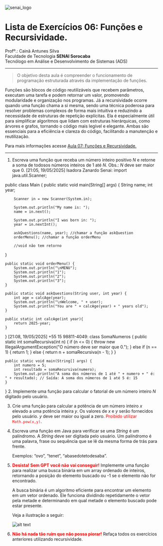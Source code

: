 ![senai_logo](https://transparencia.sp.senai.br/Content/img/logo-senai.png)

# Lista de Exercícios 06: Funções e Recursividade. 

Profº.: Cainã Antunes Silva  
Faculdade de Tecnologia **SENAI Sorocaba**  
Tecnólogo em Análise e Desenvolvimento de Sistemas (ADS)
___


> O objetivo desta aula é compreender o funcionamento de programação estruturada através da implementação de funções.

Funções são blocos de código reutilizáveis que recebem parâmetros, executam uma tarefa e podem retornar um valor, promovendo modularidade e organização nos programas. Já a recursividade ocorre quando uma função chama a si mesma, sendo uma técnica poderosa para resolver problemas complexos de forma mais intuitiva e reduzindo a necessidade de estruturas de repetição explícitas. Ela é especialmente útil para simplificar algoritmos que lidam com estruturas hierárquicas, como árvores e grafos, tornando o código mais legível e elegante. Ambas são essenciais para a eficiência e clareza do código, facilitando a manutenção e reutilização.

Para mais informações acesse [Aula 07: Funções e Recursividade.](https://cainaantunes.notion.site/Aula-07-Fun-es-189bde521b3b80a0bc46f7b3587189ef?pvs=4)

***

1. Escreva uma função que receba um número inteiro positivo $N$ e retorne a soma de todosos números inteiros de $1$ até $N$. Obs.: $N$ deve ser maior que $0$.
   [21:05, 19/05/2025] Isadora Zanardo Senai: import java.util.Scanner;

public class Main {
public static void main(String[] args) {
String name;
int year;

        Scanner in = new Scanner(System.in);

        System.out.println("My name is: ");
        name = in.next();

        System.out.println("I was born in: ");
        year = in.nextInt();

        askQuestions(name, year); //chamar a função askQuestion
        orderMenu(); //chamar a função orderMenu

        //void não tem retorno
}

    public static void orderMenu() {
        System.out.println("\nMENU");
        System.out.println("1");
        System.out.println("2");
        System.out.println("3");
    }

    public static void askQuestions(String user, int year) {
        int age = calcAge(year);
        System.out.println("\nWelcome, " + user);
        System.out.println("You are " + calcAge(year) + " years old");
    }

    public static int calcAge(int year){
        return 2025-year;
    }
}
[21:08, 19/05/2025] +55 15 98811-4049: class SomaNumeros {
public static int somaRecursiva(int n) {
if (n <= 0) {
throw new IllegalArgumentException("O número deve ser maior que 0.");
} else if (n == 1) {
return 1;
} else {
return n + somaRecursiva(n - 1);
}
}

    public static void main(String[] args) {
        int numero = 5;
        int resultado = somaRecursiva(numero);
        System.out.println("A soma dos números de 1 até " + numero + " é: " + resultado); // Saída: A soma dos números de 1 até 5 é: 15
    }
}
2. Implemente uma função para calcular o fatorial de um número inteiro $N$ digitado pelo usuário.

3. Crie uma função para calcular a potência de um número inteiro $x$ elevado a uma potência inteira $y$. Os valores de $x$ e $y$ serão fornecidos pelo usuário. $y$ deve ser maior ou igual a zero. <font color="red">Proibido utilizar ```Math.pow(x,y)```</font>.

4. Escreva uma função em Java para verificar se uma *String* é um palíndromo. A *String* deve ser digitada pelo usuário. Um palíndromo é uma palavra, frase ou sequência que se lê da mesma forma de trás para frente. 

    Exemplos: “ovo”, “tenet”, “abasedotetodesaba”.

5. <font color="red">**Desista! Sem GPT você não vai conseguir!**</font> Implemente uma função para realizar uma busca binária em um array ordenado de inteiros, retornando a posição do elemento buscado ou -1 se o elemento não for encontrado. 
    
    A busca binária é um algoritmo eficiente para encontrar um elemento em um vetor ordenado. Ele funciona dividindo repetidamente o vetor pela metade e determinando em qual metade o elemento buscado pode estar presente. 
    
    Veja a ilustração a seguir:

    ![alt text](image.png)

6. <font color="red">**Não há nada tão ruim que não possa piorar!**</font> Refaça todos os exercícios anteriores utilizando recursividade.